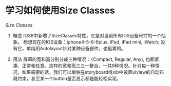 # 学习如何使用Size Classes

*Size Classes*

1. 概念
	IOS8中新增了SizeClasses特性，它是对当前所有IOS设备尺寸的一个抽象。
	想想现在的IOS设备：iphone4-5-6-6plus, iPad, iPad mini, iWatch; 没有它，单纯用Autolayout针对某种设备部件，也挺累的。

2. 用法
	屏幕的宽和高分别分成三种情况：（Compact, Regular, Any), 也即紧凑、正常和任意。这样的宽和高三三一整合，一共9种情况。针对每一种情况，如果需要的话，我们可以单独在storyboard或xib中设置uiview的自动布局约束，甚至某一个button是否显示都是能轻松实现。


